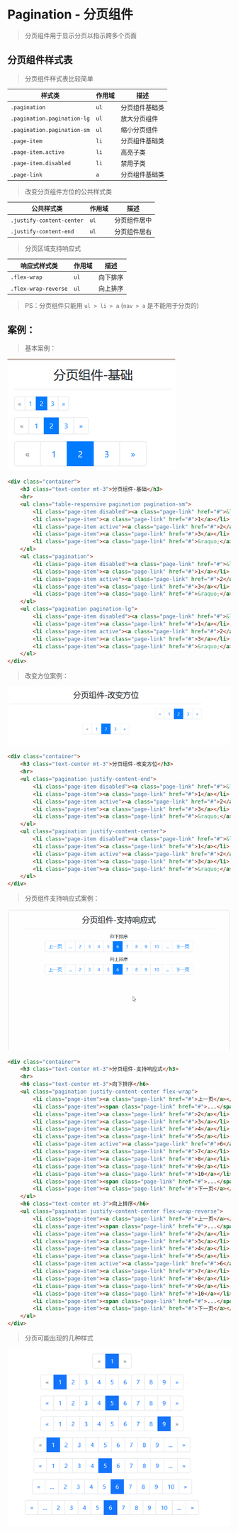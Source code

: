 # Pagination - 分页组件

> 分页组件用于显示分页以指示跨多个页面

## 分页组件样式表

> 分页组件样式表比较简单

| 样式类                      | 作用域 | 描述           |
| --------------------------- | ------ | -------------- |
| `.pagination`               | `ul`   | 分页组件基础类 |
| `.pagination.pagination-lg` | `ul`   | 放大分页组件   |
| `.pagination.pagination-sm` | `ul`   | 缩小分页组件   |
| `.page-item`                | `li`   | 分页组件基础类 |
| `.page-item.active`         | `li`   | 高亮子类       |
| `.page-item.disabled`       | `li`   | 禁用子类       |
| `.page-link`                | `a`    | 分页组件基础类 |

> 改变分页组件方位的公共样式类

| 公共样式类                | 作用域 | 描述         |
| ------------------------- | ------ | ------------ |
| `.justify-content-center` | `ul`   | 分页组件居中 |
| `.justify-content-end`    | `ul`   | 分页组件居右 |

> 分页区域支持响应式

| 响应式样式类         | 作用域 | 描述     |
| -------------------- | ------ | -------- |
| `.flex-wrap`         | `ul`   | 向下排序 |
| `.flex-wrap-reverse` | `ul`   | 向上排序 |

> PS：分页组件只能用 `ul > li > a` (`nav > a` 是不能用于分页的)

## 案例：

> 基本案例：

![分页组件-基础案例](./static/分页组件-基础.png)

```html
<div class="container">
    <h3 class="text-center mt-3">分页组件-基础</h3>
    <hr>
    <ul class="table-responsive pagination pagination-sm">
        <li class="page-item disabled"><a class="page-link" href="#">&laquo;</a></li>
        <li class="page-item"><a class="page-link" href="#">1</a></li>
        <li class="page-item active"><a class="page-link" href="#">2</a></li>
        <li class="page-item"><a class="page-link" href="#">3</a></li>
        <li class="page-item"><a class="page-link" href="#">&raquo;</a></li>
    </ul>
    <ul class="pagination">
        <li class="page-item disabled"><a class="page-link" href="#">&laquo;</a></li>
        <li class="page-item"><a class="page-link" href="#">1</a></li>
        <li class="page-item active"><a class="page-link" href="#">2</a></li>
        <li class="page-item"><a class="page-link" href="#">3</a></li>
        <li class="page-item"><a class="page-link" href="#">&raquo;</a></li>
    </ul>
    <ul class="pagination pagination-lg">
        <li class="page-item disabled"><a class="page-link" href="#">&laquo;</a></li>
        <li class="page-item"><a class="page-link" href="#">1</a></li>
        <li class="page-item active"><a class="page-link" href="#">2</a></li>
        <li class="page-item"><a class="page-link" href="#">3</a></li>
        <li class="page-item"><a class="page-link" href="#">&raquo;</a></li>
    </ul>
</div>
```

> 改变方位案例：

![分页组件-改变方位](./static/分页组件-改变方位.png)

```html
<div class="container">
    <h3 class="text-center mt-3">分页组件-改变方位</h3>
    <hr>
    <ul class="pagination justify-content-end">
        <li class="page-item disabled"><a class="page-link" href="#">&laquo;</a></li>
        <li class="page-item"><a class="page-link" href="#">1</a></li>
        <li class="page-item active"><a class="page-link" href="#">2</a></li>
        <li class="page-item"><a class="page-link" href="#">3</a></li>
        <li class="page-item"><a class="page-link" href="#">&raquo;</a></li>
    </ul>
    <ul class="pagination justify-content-center">
        <li class="page-item disabled"><a class="page-link" href="#">&laquo;</a></li>
        <li class="page-item"><a class="page-link" href="#">1</a></li>
        <li class="page-item active"><a class="page-link" href="#">2</a></li>
        <li class="page-item"><a class="page-link" href="#">3</a></li>
        <li class="page-item"><a class="page-link" href="#">&raquo;</a></li>
    </ul>
</div>
```

> 分页组件支持响应式案例：

![分页组件-支持响应式](./static/分页组件-支持响应式.gif)

```html
<div class="container">
    <h3 class="text-center mt-3">分页组件-支持响应式</h3>
    <hr>
    <h6 class="text-center mt-3">向下排序</h6>
    <ul class="pagination justify-content-center flex-wrap">
        <li class="page-item"><a class="page-link" href="#">上一页</a></li>
        <li class="page-item"><span class="page-link" href="#">...</span></li>
        <li class="page-item"><a class="page-link" href="#">2</a></li>
        <li class="page-item"><a class="page-link" href="#">3</a></li>
        <li class="page-item"><a class="page-link" href="#">4</a></li>
        <li class="page-item"><a class="page-link" href="#">5</a></li>
        <li class="page-item active"><a class="page-link" href="#">6</a></li>
        <li class="page-item"><a class="page-link" href="#">7</a></li>
        <li class="page-item"><a class="page-link" href="#">8</a></li>
        <li class="page-item"><a class="page-link" href="#">9</a></li>
        <li class="page-item"><a class="page-link" href="#">10</a></li>
        <li class="page-item"><span class="page-link" href="#">...</span></li>
        <li class="page-item"><a class="page-link" href="#">下一页</a></li>
    </ul>
    <h6 class="text-center mt-3">向上排序</h6>
    <ul class="pagination justify-content-center flex-wrap-reverse">
        <li class="page-item"><a class="page-link" href="#">上一页</a></li>
        <li class="page-item"><span class="page-link" href="#">...</span></li>
        <li class="page-item"><a class="page-link" href="#">2</a></li>
        <li class="page-item"><a class="page-link" href="#">3</a></li>
        <li class="page-item"><a class="page-link" href="#">4</a></li>
        <li class="page-item"><a class="page-link" href="#">5</a></li>
        <li class="page-item active"><a class="page-link" href="#">6</a></li>
        <li class="page-item"><a class="page-link" href="#">7</a></li>
        <li class="page-item"><a class="page-link" href="#">8</a></li>
        <li class="page-item"><a class="page-link" href="#">9</a></li>
        <li class="page-item"><a class="page-link" href="#">10</a></li>
        <li class="page-item"><span class="page-link" href="#">...</span></li>
        <li class="page-item"><a class="page-link" href="#">下一页</a></li>
    </ul>
</div>
```

> 分页可能出现的几种样式

![分页组件-可能出现的样式](./static/分页组件-可能出现的样式.png)
